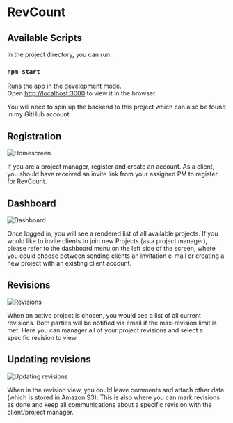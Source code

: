 # RevCount

## Available Scripts

In the project directory, you can run:

### `npm start`

Runs the app in the development mode.<br />
Open [http://localhost:3000](http://localhost:3000) to view it in the browser.

You will need to spin up the backend to this project which can also be found in my GitHub account.

## Registration

![Homescreen](/images/project/Home.png)

If you are a project manager, register and create an account. As a client, you should have received an invite link from your assigned PM to register for RevCount.

## Dashboard

![Dashboard](/images/project/Dashboard.png)

Once logged in, you will see a rendered list of all available projects. If you would like to invite clients to join new Projects (as a project manager), please refer to the dashboard menu on the left side of the screen, where you could choose between sending clients an invitation e-mail or creating a new project with an existing client account.

## Revisions

![Revisions](/images/project/Revisions.png)

When an active project is chosen, you would see a list of all current revisions. Both parties will be notified via email if the max-revision limit is met. Here you can manager all of your project revisions and select a specific revision to view.

## Updating revisions

![Updating revisions](/images/project/Revision.png)

When in the revision view, you could leave comments and attach other data (which is stored in Amazon S3). This is also where you can mark revisions as done and keep all communications about a specific revision with the client/project manager.

